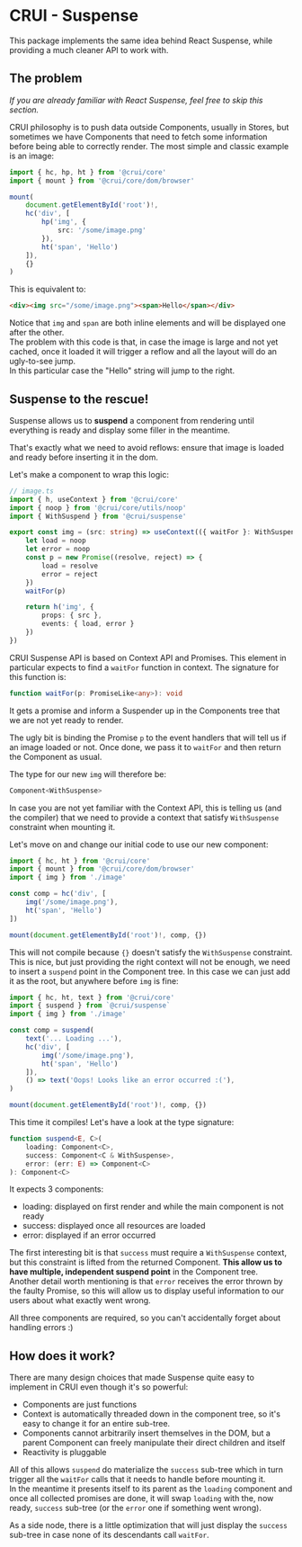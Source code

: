 # CRUI - Suspense
This package implements the same idea behind React Suspense, while providing a much cleaner API to work with.

## The problem
*If you are already familiar with React Suspense, feel free to skip this section.*

CRUI philosophy is to push data outside Components, usually in Stores, but sometimes we have Components that need to fetch some information before being able to correctly render. The most simple and classic example is an image:
```typescript
import { hc, hp, ht } from '@crui/core'
import { mount } from '@crui/core/dom/browser'

mount(
    document.getElementById('root')!,
    hc('div', [
        hp('img', {
            src: '/some/image.png'
        }),
        ht('span', 'Hello')
    ]),
    {}
)
```

This is equivalent to:
```html
<div><img src="/some/image.png"><span>Hello</span></div>
```
Notice that `img` and `span` are both inline elements and will be displayed one after the other.  
The problem with this code is that, in case the image is large and not yet cached, once it loaded it will trigger a reflow and all the layout will do an ugly-to-see jump.  
In this particular case the "Hello" string will jump to the right.

## Suspense to the rescue!
Suspense allows us to **suspend** a component from rendering until everything is ready and display some filler in the meantime.

That's exactly what we need to avoid reflows: ensure that image is loaded and ready before inserting it in the dom.

Let's make a component to wrap this logic:
```typescript
// image.ts
import { h, useContext } from '@crui/core'
import { noop } from '@crui/core/utils/noop'
import { WithSuspend } from '@crui/suspense'

export const img = (src: string) => useContext(({ waitFor }: WithSuspense) => {
    let load = noop
    let error = noop
    const p = new Promise((resolve, reject) => {
        load = resolve
        error = reject
    })
    waitFor(p)

    return h('img', {
        props: { src },
        events: { load, error }
    })
})
```
CRUI Suspense API is based on Context API and Promises. This element in particular expects to find a `waitFor` function in context. The signature for this function is:
```typescript
function waitFor(p: PromiseLike<any>): void
```
It gets a promise and inform a Suspender up in the Components tree that we are not yet ready to render.

The ugly bit is binding the Promise `p` to the event handlers that will tell us if an image loaded or not. Once done, we pass it to `waitFor` and then return the Component as usual.

The type for our new `img` will therefore be:
```typescript
Component<WithSuspense>
```
In case you are not yet familiar with the Context API, this is telling us (and the compiler) that we need to provide a context that satisfy `WithSuspense` constraint when mounting it.

Let's move on and change our initial code to use our new component:
```typescript
import { hc, ht } from '@crui/core'
import { mount } from '@crui/core/dom/browser'
import { img } from './image'

const comp = hc('div', [
    img('/some/image.png'),
    ht('span', 'Hello')
])

mount(document.getElementById('root')!, comp, {})
```
This will not compile because `{}` doesn't satisfy the `WithSuspense` constraint. This is nice, but just providing the right context will not be enough, we need to insert a `suspend` point in the Component tree. In this case we can just add it as the root, but anywhere before `img` is fine:

```typescript
import { hc, ht, text } from '@crui/core'
import { suspend } from `@crui/suspense`
import { img } from './image'

const comp = suspend(
    text('... Loading ...'),
    hc('div', [
        img('/some/image.png'),
        ht('span', 'Hello')
    ]),
    () => text('Oops! Looks like an error occurred :('),
)

mount(document.getElementById('root')!, comp, {})
```

This time it compiles! Let's have a look at the type signature:
```typescript
function suspend<E, C>(
    loading: Component<C>,
    success: Component<C & WithSuspense>,
    error: (err: E) => Component<C>
): Component<C>
```
It expects 3 components:
* loading: displayed on first render and while the main component is not ready
* success: displayed once all resources are loaded
* error: displayed if an error occurred

The first interesting bit is that `success` must require a `WithSuspense` context, but this constraint is lifted from the returned Component. **This allow us to have multiple, independent suspend point** in the Component tree.  
Another detail worth mentioning is that `error` receives the error thrown by the faulty Promise, so this will allow us to display useful information to our users about what exactly went wrong.

All three components are required, so you can't accidentally forget about handling errors :)

## How does it work?
There are many design choices that made Suspense quite easy to implement in CRUI even though it's so powerful:
* Components are just functions
* Context is automatically threaded down in the component tree, so it's easy to change it for an entire sub-tree.
* Components cannot arbitrarily insert themselves in the DOM, but a parent Component can freely manipulate their direct children and itself
* Reactivity is pluggable

All of this allows `suspend` do materialize the `success` sub-tree which in turn trigger all the `waitFor` calls that it needs to handle before mounting it.  
In the meantime it presents itself to its parent as the `loading` component and once all collected promises are done, it will swap `loading` with the, now ready, `success` sub-tree (or the `error` one if something went wrong).

As a side node, there is a little optimization that will just display the `success` sub-tree in case none of its descendants call `waitFor`.
